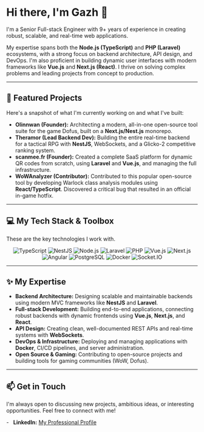 # Hi there, I'm Gazh 👋

I'm a Senior Full-stack Engineer with 9+ years of experience in creating robust, scalable, and real-time web applications.

My expertise spans both the **Node.js (TypeScript)** and **PHP (Laravel)** ecosystems, with a strong focus on backend architecture, API design, and DevOps. I'm also proficient in building dynamic user interfaces with modern frameworks like **Vue.js** and **Next.js (React)**. I thrive on solving complex problems and leading projects from concept to production.

---

## 🚀 Featured Projects

Here's a snapshot of what I'm currently working on and what I've built:

-   **Olinnwan (Founder):** Architecting a modern, all-in-one open-source tool suite for the game Dofus, built on a **Next.js/Nest.js** monorepo.
-   **Theramor (Lead Backend Dev):** Building the entire real-time backend for a tactical RPG with **NestJS**, WebSockets, and a Glicko-2 competitive ranking system.
-   **scanmee.fr (Founder):** Created a complete SaaS platform for dynamic QR codes from scratch, using **Laravel** and **Vue.js**, and managing the full infrastructure.
-   **WoWAnalyzer (Contributor):** Contributed to this popular open-source tool by developing Warlock class analysis modules using **React/TypeScript**. Discovered a critical bug that resulted in an official in-game hotfix.

---

## 💻 My Tech Stack & Toolbox

These are the key technologies I work with.

<p align="center">
  <img src="https://img.shields.io/badge/typescript-%233178C6.svg?style=for-the-badge&logo=typescript&logoColor=white" alt="TypeScript"/>
  <img src="https://img.shields.io/badge/nestjs-%23E0234E.svg?style=for-the-badge&logo=nestjs&logoColor=white" alt="NestJS"/>
  <img src="https://img.shields.io/badge/node.js-339933?style=for-the-badge&logo=nodedotjs&logoColor=white" alt="Node.js"/>
  <img src="https://img.shields.io/badge/laravel-%23FF2D20.svg?style=for-the-badge&logo=laravel&logoColor=white" alt="Laravel"/>
  <img src="https://img.shields.io/badge/php-%23777BB4.svg?style=for-the-badge&logo=php&logoColor=white" alt="PHP"/>
  <img src="https://img.shields.io/badge/vue.js-%2335495e.svg?style=for-the-badge&logo=vuedotjs&logoColor=%234FC08D" alt="Vue.js"/>
  <img src="https://img.shields.io/badge/Next-black?style=for-the-badge&logo=next.js&logoColor=white" alt="Next.js"/>
  <img src="https://img.shields.io/badge/angular-%23DD0031.svg?style=for-the-badge&logo=angular&logoColor=white" alt="Angular"/>
  <img src="https://img.shields.io/badge/postgresql-%234169E1.svg?style=for-the-badge&logo=postgresql&logoColor=white" alt="PostgreSQL"/>
  <img src="https://img.shields.io/badge/docker-%232496ED.svg?style=for-the-badge&logo=docker&logoColor=white" alt="Docker"/>
  <img src="https://img.shields.io/badge/Socket.io-black?style=for-the-badge&logo=socket.io&badgeColor=010101" alt="Socket.IO"/>
</p>

---

## ✨ My Expertise

-   **Backend Architecture:** Designing scalable and maintainable backends using modern MVC frameworks like **NestJS** and **Laravel**.
-   **Full-stack Development:** Building end-to-end applications, connecting robust backends with dynamic frontends using **Vue.js**, **Next.js**, and **React**.
-   **API Design:** Creating clean, well-documented REST APIs and real-time systems with **WebSockets**.
-   **DevOps & Infrastructure:** Deploying and managing applications with **Docker**, CI/CD pipelines, and server administration.
-   **Open Source & Gaming:** Contributing to open-source projects and building tools for gaming communities (WoW, Dofus).

---

## 📫 Get in Touch

I'm always open to discussing new projects, ambitious ideas, or interesting opportunities. Feel free to connect with me!

-   **LinkedIn:** [My Professional Profile](https://www.linkedin.com/in/axel-bruneaux-130b76106/)
